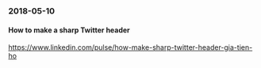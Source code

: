 ### 2018-05-10

#### How to make a sharp Twitter header

https://www.linkedin.com/pulse/how-make-sharp-twitter-header-gia-tien-ho
